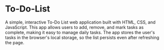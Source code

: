 # To-Do-List
A simple, interactive To-Do List web application built with HTML, CSS, and JavaScript. This app allows users to add, remove, and mark tasks as complete, making it easy to manage daily tasks. The app stores the user's tasks in the browser's local storage, so the list persists even after refreshing the page.
